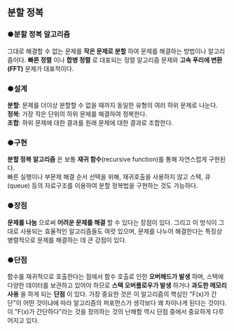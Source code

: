 ## 분할 정복 

### ●분할 정복 알고리즘
 그대로 해결할 수 없는 문제를 __작은 문제로 분할__ 하여 문제를 해결하는 방법이나 알고리즘이다. 
__빠른 정렬__ 이나 __합병 정렬__ 로 대표되는 정렬 알고리즘 문제와 __고속 푸리에 변환(FFT)__ 문제가 대표적이다.

### ●설계

__분할__: 문제를 더이상 분할할 수 없을 때까지 동일한 유형의 여러 하위 문제로 나눈다.   
__정복__: 가장 작은 단위의 하위 문제를 해결하여 정복한다.   
__조합__: 하위 문제에 대한 결과를 원래 문제에 대한 결과로 조합한다.   

### ●구현
__분할 정복 알고리즘__ 은 보통 __재귀 함수__(recursive function)를 통해 자연스럽게 구현된다.   
빠른 실행이나 부문제 해결 순서 선택을 위해, 재귀호출을 사용하지 않고 스택, 큐(queue) 등의 자료구조를 이용하여 분할 정복법을 구현하는 것도 가능하다.

### ●장점
__문제를 나눔__ 으로써 __어려운 문제를 해결__ 할 수 있다는 장점이 있다. 그리고 이 방식이 그대로 사용되는 효율적인 알고리즘들도 여럿 있으며, 문제를 나누어 해결한다는 특징상 병렬적으로 문제를 해결하는 데 큰 강점이 있다.

### ●단점 
함수를 재귀적으로 호출한다는 점에서 함수 호출로 인한 __오버헤드가 발생__ 하며, 스택에 다양한 데이터를 보관하고 있어야 하므로 __스택 오버플로우가 발생__ 하거나 __과도한 메모리 사용__ 을 하게 되는 __단점__ 이 있다. 
가장 중요한 것은 이 알고리즘의 핵심인 "F(x)가 간단"이 어떤 것이냐에 따라 알고리즘의 퍼포먼스가 생각보다 꽤 차이나게 된다는 것이다. 이 "F(x)가 간단하다"라는 것을 정의하는 것의 난해함 역시 단점 중에서 중요하게 다루어지고 있다.
